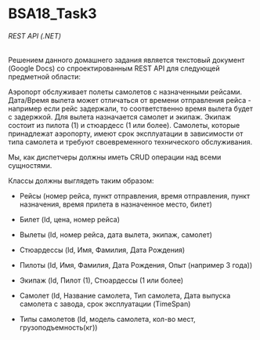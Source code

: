 ﻿# BSA18_Task3
###### REST API (.NET)

Решением данного домашнего задания является текстовый документ (Google Docs) со спроектированным REST API для следующей предметной области:

Аэропорт обслуживает полеты самолетов с назначенными рейсами. Дата/Время вылета может отличаться от времени отправления рейса - например если рейс задержали, то соответственно время вылета будет с задержкой. Для вылета назначается самолет и экипаж. Экипаж состоит из пилота (1) и стюардесс (1 или более). Самолеты, которые принадлежат аэропорту, имеют срок эксплуатации в зависимости от типа самолета и требуют своевременного технического обслуживания.

Мы, как диспетчеры должны иметь CRUD операции над всеми сущностями.

Классы должны выглядеть таким образом:

 * Рейсы (номер рейса, пункт отправления, время отправления, пункт назначения, время прилета в назначенное место, билет)

 * Билет (Id, цена, номер рейса)

 * Вылеты (Id, номер рейса, дата вылета, экипаж, самолет)

 * Стюардессы (Id, Имя, Фамилия, Дата Рождения)

 * Пилоты (Id, Имя, Фамилия, Дата Рождения, Опыт (например 3 года))

 * Экипаж (Id, Пилот (1), Стюардессы (1 или более)

 * Самолет (Id, Название самолета, Тип самолета, Дата выпуска самолета с завода, срок эксплуатации (TimeSpan)

 * Типы самолетов (Id, модель самолета, кол-во мест, грузоподъемность(кг)) 